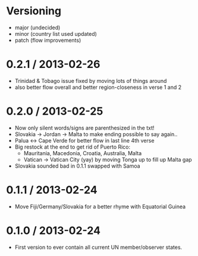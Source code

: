 # Versioning

  - major (undecided)
  - minor (country list used updated)
  - patch (flow improvements)

0.2.1 / 2013-02-26
==================
  * Trinidad & Tobago issue fixed by moving lots of things around
  * also better flow overall and better region-closeness in verse 1 and 2

0.2.0 / 2013-02-25
==================
  * Now only silent words/signs are parenthesized in the txt!
  * Slovakia -> Jordan -> Malta to make ending possible to say again..
  * Palua <-> Cape Verde for better flow in last line 4th verse
  * Big restock at the end to get rid of Puerto Rico:
    * Mauritania, Macedonia, Croatia, Australia, Malta
    * Vatican -> Vatican City (yay) by moving Tonga up to fill up Malta gap
  * Slovakia sounded bad in 0.1.1 swapped with Samoa

0.1.1 / 2013-02-24
==================
  * Move Fiji/Germany/Slovakia for a better rhyme with Equatorial Guinea

0.1.0 / 2013-02-24
==================
  * First version to ever contain all current UN member/observer states.
